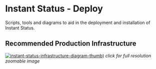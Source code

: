 # Instant Status - Deploy

Scripts, tools and diagrams to aid in the deployment and installation of Instant Status.

## Recommended Production Infrastructure

[![instant-status-infrastructure-diagram-thumb)](https://raw.githubusercontent.com/instant-status/deploy/main/img/instant-status-infrastructure-diagram-thumb.png)](https://raw.githubusercontent.com/instant-status/deploy/main/img/instant-status-infrastructure-diagram.png)
_click for full resolution zoomable image_
